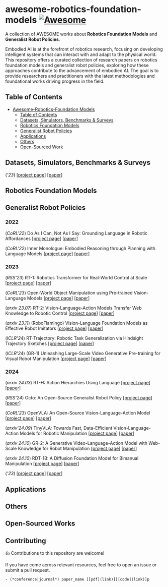 # awesome-robotics-foundation-models [![Awesome](https://awesome.re/badge.svg)](https://awesome.re)

A collection of AWESOME works about **Robotics Foundation Models** and **Generalist Robot Policies**.

Embodied AI is at the forefront of robotics research, focusing on developing intelligent systems that can interact with and adapt to the physical world. This repository offers a curated collection of research papers on robotics foundation models and generalist robot policies, exploring how these approaches contribute to the advancement of embodied AI. The goal is to provide researchers and practitioners with  the latest methodologies and foundational works driving progress in the field.


## Table of Contents
- [Awesome-Robotics-Foundation Models ](#awesome-robotics-foundation-models)
    - [Table of Contents](#table-of-contents)
    - [Datasets, Simulators, Benchmarks \& Surveys](#datasets-benchmarks--surveys)
    - [Robotics Foundation Models](#robotics-foundation-models)
    - [Generalist Robot Policies](#generalist-robot-policies)
    - [Applications](#applications)
    - [Others](#others)
    - [Open-Sourced Work](#open-sourced-works)

## Datasets, Simulators, Benchmarks & Surveys

(*'23*)
[[project page]( ])] [[paper]()]

## Robotics Foundation Models

## Generalist Robot Policies

### 2022
(*CoRL'22*) Do As I Can, Not As I Say: Grounding Language in Robotic Affordances [[project page](https://say-can.github.io/])] [[paper](https://arxiv.org/abs/2204.01691p)]


(*CoRL'22*) Inner Monologue: Embodied Reasoning through Planning with Language Models [[project page](https://innermonologue.github.io/])] [[paper](https://arxiv.org/abs/2207.05608)]

### 2023

(*RSS'23*) RT-1: Robotics Transformer for Real-World Control at Scale  [[project page](https://robotics-transformer1.github.io/])] [[paper](https://arxiv.org/abs/2212.06817)]

(*CoRL'23*) Open-World Object Manipulation using Pre-trained Vision-Language Models
[[project page](https://robot-moo.github.io/])] [[paper](https://arxiv.org/abs/2303.00905)]

(*arxiv 23.07*) RT-2: Vision-Language-Action Models Transfer Web Knowledge to Robotic Control
[[project page](https://robotics-transformer2.github.io/])] [[paper](https://arxiv.org/abs/2307.15818)]

(*arxiv 23.11*) (RoboFlamingo) Vision-Language Foundation Models as Effective Robot Imitators 
[[project page](https://roboflamingo.github.io/])] [[paper](https://arxiv.org/abs/2311.01378)]

(*ICLR'24*) RT-Trajectory: Robotic Task Generalization via Hindsight Trajectory Sketches
[[project page](https://rt-trajectory.github.io/])] [[paper](https://arxiv.org/abs/2311.01977)]

(*ICLR'24*) (GR-1) Unleashing Large-Scale Video Generative Pre-training for Visual Robot Manipulation
[[project page](https://gr1-manipulation.github.io/])] [[paper](https://arxiv.org/html/2312.13139)]


### 2024

(*arxiv 24.03*) RT-H: Action Hierarchies Using Language
[[project page](https://rt-hierarchy.github.io/])] [[paper](https://arxiv.org/abs/2403.01823)]

(*RSS'24*) Octo: An Open-Source Generalist Robot Policy
[[project page](https://octo-models.github.io/])] [[paper](https://arxiv.org/abs/2405.12213)]

(*CoRL'23*) OpenVLA: An Open-Source Vision-Language-Action Model
[[project page](https://openvla.github.io/])] [[paper](https://arxiv.org/abs/2406.09246)]

(*arxiv'24.09*) TinyVLA: Towards Fast, Data-Efficient Vision-Language-Action Models for Robotic Manipulation
[[project page](https://tiny-vla.github.io/])] [[paper](https://arxiv.org/abs/2409.12514)]

(*arxiv 24.10*) GR-2: A Generative Video-Language-Action Model with Web-Scale Knowledge for Robot Manipulation
[[project page](https://gr2-manipulation.github.io/])] [[paper](https://arxiv.org/abs/2410.06158)]

(*arxiv 24.10*) RDT-1B: A Diffusion Foundation Model for Bimanual Manipulation
[[project page]( ])] [[paper](https://arxiv.org/abs/2410.07864)]

(*'23*)
[[project page]( ])] [[paper]()]
## Applications

## Others

## Open-Sourced Works

## Contributing
👍 Contributions to this repository are welcome! 

If you have come across relevant resources, feel free to open an issue or submit a pull request.
```
- (*conference|journal*) paper_name [[pdf](link)][[code](link)]p